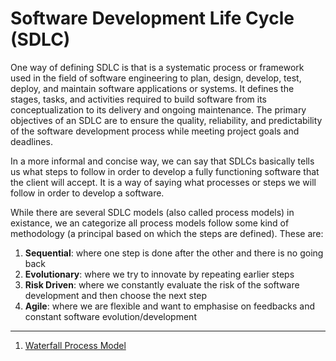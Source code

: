 # Software Development Life Cycle (SDLC)

One way of defining SDLC is that is a systematic process or framework used in the field of software engineering to plan, design, develop, test, deploy, and maintain software applications or systems. It defines the stages, tasks, and activities required to build software from its conceptualization to its delivery and ongoing maintenance. The primary objectives of an SDLC are to ensure the quality, reliability, and predictability of the software development process while meeting project goals and deadlines.

In a more informal and concise way, we can say that SDLCs basically tells us what steps to follow in order to develop a fully functioning software that the client will accept. It is a way of saying what processes or steps we will follow in order to develop a software.

While there are several SDLC models (also called process models) in existance, we an categorize all process models follow some kind of methodology (a principal based on which the steps are defined). These are:

1. **Sequential**: where one step is done after the other and there is no going back
2. **Evolutionary**: where we try to innovate by repeating earlier steps
3. **Risk Driven**: where we constantly evaluate the risk of the software development and then choose the next step
4. **Agile**: where we are flexible and want to emphasise on feedbacks and constant software evolution/development

---

1. [Waterfall Process Model](Waterfall%20Process%20Model)
